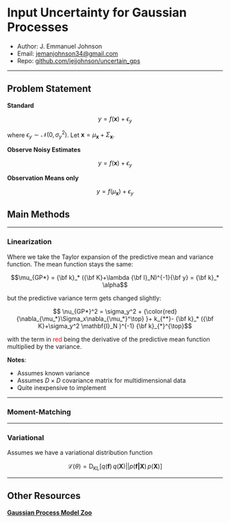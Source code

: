 # Input Uncertainty for Gaussian Processes

* Author: J. Emmanuel Johnson
* Email: jemanjohnson34@gmail.com
* Repo: [github.com/jejjohnson/uncertain_gps](https://github.com/jejjohnson/uncertain_gps)



---

## Problem Statement


**Standard**

$$y = f(\mathbf{x}) + \epsilon_y$$

where $\epsilon_y \sim \mathcal{N}(0, \sigma_y^2)$. Let $\mathbf{x} = \mu_\mathbf{x} + \Sigma_\mathbf{x}$.

**Observe Noisy Estimates**

$$y = f(\mathbf{x}) + \epsilon_y$$

**Observation Means only**



$$y = f(\mu_\mathbf{x}) + \epsilon_y$$




## Main Methods

---

### Linearization

Where we take the Taylor expansion of the predictive mean and variance function. The mean function stays the same:

$$\mu_{GP*} = {\bf k}_* ({\bf K}+\lambda {\bf I}_N)^{-1}{\bf y} = {\bf k}_* \alpha$$

but the predictive variance term gets changed slightly:

$$ \nu_{GP*}^2 = \sigma_y^2 + {\color{red}{\nabla_{\mu_*}\Sigma_x\nabla_{\mu_*}^\top} }+ k_{**}- {\bf k}_* ({\bf K}+\sigma_y^2 \mathbf{I}_N )^{-1} {\bf k}_{*}^{\top}$$

with the term in <font color="red">red</font> being the derivative of the predictive mean function multiplied by the variance.

**Notes**:
* Assumes known variance
* Assumes $D\times D$ covariance matrix for multidimensional data
* Quite inexpensive to implement


---

### Moment-Matching


---

### Variational

Assumes we have a variational distribution function

$$\mathcal{L}(\theta) = \text{D}_{\text{KL}}\left[ q(\mathbf{f})\, q(\mathbf{X}) || p(\mathbf{f|X})\, p(\mathbf{X}) \right]$$


---

## Other Resources


[**Gaussian Process Model Zoo**](https://jejjohnson.github.io/gp_model_zoo/#/)
